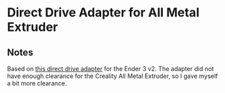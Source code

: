 # Direct Drive Adapter for All Metal Extruder

## Notes

Based on [this direct drive adapter](https://www.thingiverse.com/thing:3386628) for the Ender 3 v2. The adapter did not have enough clearance for the Creality All Metal Extruder, so I gave myself a bit more clearance.